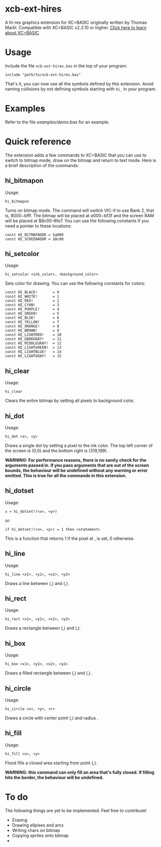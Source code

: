 # xcb-ext-hires

A hi-res graphics extension for XC=BASIC originally written by Thomas Markl. Compatible with XC=BASIC v2.2.10 or higher. [Click here to learn about XC=BASIC](https://xc-basic.net)

# Usage

Include the file `xcb-ext-hires.bas` in the top of your program:

    include "path/to/xcb-ext-hires.bas"
    
That's it, you can now use all the symbols defined by this extension. Avoid naming collisions by not defining symbols starting with `hi_` in your program.

# Examples

Refer to the file *examples/demo.bas* for an example.

# Quick reference

The extension adds a few commands to XC=BASIC that you can use to switch to bitmap mode, draw on the bitmap and return to text mode. Here is a brief description of the commands:

## hi_bitmapon

Usage:

    hi_bitmapon

Turns on bitmap mode. The command will switch VIC-II to use Bank 2, that is, $8000-$bfff. The bitmap will be placed at $a000-$bf3f and the screen RAM will be placed at $8c00-8fe7.
You can use the following constants if you need a pointer to these locations:

    const HI_BITMAPADDR = $a000
    const HI_SCREENADDR = $8c00

## hi_setcolor

Usage:

    hi_setcolor <ink_color>, <background_color>

Sets color for drawing. You can use the following constants for colors:

    const HI_BLACK!       = 0
    const HI_WHITE!       = 1
    const HI_RED!         = 2
    const HI_CYAN!        = 3
    const HI_PURPLE!      = 4
    const HI_GREEN!       = 5
    const HI_BLUE!        = 6
    const HI_YELLOW!      = 7
    const HI_ORANGE!      = 8 
    const HI_BROWN!       = 9
    const HI_LIGHTRED!    = 10
    const HI_DARKGRAY!    = 11
    const HI_MIDDLEGRAY!  = 12
    const HI_LIGHTGREEN!  = 13
    const HI_LIGHTBLUE!   = 14
    const HI_LIGHTGRAY!   = 15

## hi_clear

Usage:

    hi_clear

Clears the entire bitmap by setting all pixels to background color.

## hi_dot

Usage:

    hi_dot <x>, <y>

Draws a single dot by setting a pixel to the ink color. The top left corner of the screen is (0,0) and the bottom right is (319,199).

**WARNING: For performance reasons, there is no sanity check for the arguments passed in. If you pass arguments that are out of the screen bounds, the behaviour will be undefined without any warning or error emitted. This is true for all the commands in this extension.**

## hi_dotset

Usage:

    x = hi_dotset!(<x>, <y>)

or:

    if hi_dotset!(<x>, <y>) = 1 then <statement>

This is a function that returns 1 if the pixel at <x>, <y> is set, 0 otherwise.

## hi_line

Usage:

    hi_line <x1>, <y1>, <x2>, <y2>

Draws a line between (<x1>,<y1>) and (<x2>,<y2>).

## hi_rect

Usage:

    hi_rect <x1>, <y1>, <x2>, <y2>

Draws a rectangle between (<x1>,<y1>) and (<x2>,<y2>).

## hi_box

Usage:

    hi_box <x1>, <y1>, <x2>, <y2>

Draws a filled rectangle between (<x1>,<y1>) and (<x2>,<y2>).

## hi_circle

Usage:

    hi_circle <x>, <y>, <r>

Draws a circle with center point (<x>,<y>) and radius <r>.

## hi_fill

Usage:

    hi_fill <x>, <y>

Flood fills a closed area starting from point (<x>,<y>).

**WARNING: this command can only fill an area that's fully closed. If filling hits the border, the behaviour will be undefined.**

# To do

The following things are yet to be implemented. Feel free to contribute!

  - Erasing
  - Drawing ellpises and arcs
  - Writing chars on bitmap
  - Copying sprites onto bitmap
  - 
